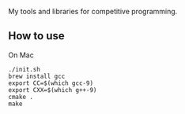 My tools and libraries for competitive programming.

## How to use

On Mac

```
./init.sh
brew install gcc
export CC=$(which gcc-9)
export CXX=$(which g++-9)
cmake .
make
```

